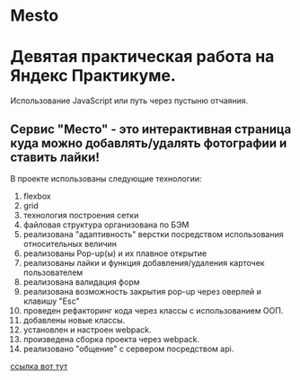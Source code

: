 # **Mesto**

# Девятая практическая работа на Яндекс Практикуме.
Использование JavaScript или путь через пустыню отчаяния.

## Сервис "Место" - это интерактивная страница куда можно добавлять/удалять фотографии и ставить лайки!

В проекте использованы следующие технологии:
1. flexbox
2. grid
3. технология построения сетки
4. файловая структура организована по БЭМ
5. реализована "адаптивность" верстки посредством использования относительных величин
6. реализованы Pop-up(ы) и их плавное открытие
7. реализованы лайки и функция добавления/удаления карточек пользователем
8. реализована валидация форм
9. реализована возможность закрытия pop-up через оверлей и клавишу "Esc"
10. проведен рефакторинг кода через классы с использованием ООП.
11. добавлены новые классы.
12. установлен и настроен webpack.
13. произведена сборка проекта через webpack.
14. реализовано "общение" с сервером посредством api.


[ссылка вот тут](https://evgeniydukhanov.github.io/mesto/)
